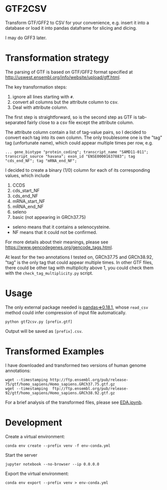 # GTF2CSV

Transform GTF/GFF2 to CSV for your convenience, e.g. insert it into a database
or load it into pandas dataframe for slicing and dicing.

I may do GFF3 later.

# Transformation strategy

The parsing of GTF is based on GTF/GFF2 format specified at
http://uswest.ensembl.org/info/website/upload/gff.html.

The key transformation steps:

1. ignore all lines starting with `#`.
2. convert all columns but the attribute column to csv.
3. Deal with attribute column.

The first step is straightforward, so is the second step as GTF is tab-separated
fairly close to a csv file except the attribute column.

The attribute column contain a list of tag-value pairs, so I decided to convert
each tag into its own column. The only troublesome one is the "tag" tag
(unfortunate name), which could appear multiple times per row, e.g.

```
... gene_biotype "protein_coding"; transcript_name "SAMD11-011"; transcript_source "havana"; exon_id "ENSE00001637883"; tag "cds_end_NF"; tag "mRNA_end_NF";
```

I decided to create a binary (1/0) column for each of its corresponding values,
which include

1. CCDS
1. cds_start_NF
1. cds_end_NF
1. mRNA_start_NF
1. mRNA_end_NF
1. seleno
1. basic (not appearing in GRCh37.75)

* seleno means that it contains a selenocysteine.
* NF means that it could not be confirmed.

For more details about their meanings, please see
https://www.gencodegenes.org/gencode_tags.html.

At least for the two annotations I tested on, GRCh37.75 and GRCh38.92, "tag" is
the only tag that could appear multiple times. In other GTF files, there could
be other tag with multiplicity above 1, you could check them with the
`check_tag_multiplicity.py` script.

# Usage

The only external package needed is [pandas=>0.18.1](http://pandas.pydata.org/),
whose `read_csv` method could infer compression of input file automatically.

```
python gtf2csv.py [prefix.gtf]
```
Output will be saved as `[prefix].csv`.

# Transformed Examples

I have downloaded and transformed two versions of human genome annotations:

```
wget --timestamping http://ftp.ensembl.org/pub/release-75/gtf/homo_sapiens/Homo_sapiens.GRCh37.75.gtf.gz
wget --timestamping  ftp://ftp.ensembl.org/pub/release-92/gtf/homo_sapiens/Homo_sapiens.GRCh38.92.gtf.gz
```

For a brief analysis of the transformed files, please see
[EDA.ipynb](https://github.com/zyxue/gtf2csv/blob/master/EDA.ipynb).


# Development

Create a virtual environment:

```
conda env create --prefix venv -f env-conda.yml
```

Start the server

```
jupyter notebook --no-browser --ip 0.0.0.0
```

Export the virtual environment:

```
conda env export --prefix venv > env-conda.yml
```
